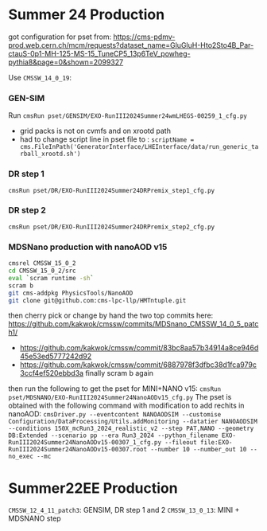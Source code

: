 # Summer 24 Production

got configuration for pset from: https://cms-pdmv-prod.web.cern.ch/mcm/requests?dataset_name=GluGluH-Hto2Sto4B_Par-ctauS-0p1-MH-125-MS-15_TuneCP5_13p6TeV_powheg-pythia8&page=0&shown=2099327



Use `CMSSW_14_0_19`:

### GEN-SIM 
Run `cmsRun pset/GENSIM/EXO-RunIII2024Summer24wmLHEGS-00259_1_cfg.py`

* grid packs is not on cvmfs and on xrootd path
* had to change script line in pset file to : `scriptName = cms.FileInPath('GeneratorInterface/LHEInterface/data/run_generic_tarball_xrootd.sh')`

### DR step 1
`cmsRun pset/DR/EXO-RunIII2024Summer24DRPremix_step1_cfg.py`

### DR step 2
`cmsRun pset/DR/EXO-RunIII2024Summer24DRPremix_step2_cfg.py`
### MDSNano production with nanoAOD v15

```bash
cmsrel CMSSW_15_0_2
cd CMSSW_15_0_2/src
eval `scram runtime -sh`
scram b
git cms-addpkg PhysicsTools/NanoAOD
git clone git@github.com:cms-lpc-llp/HMTntuple.git
```

then cherry pick or change by hand the two top commits here: https://github.com/kakwok/cmssw/commits/MDSnano_CMSSW_14_0_5_patch1/
* https://github.com/kakwok/cmssw/commit/83bc8aa57b34914a8ce946d45e53ed5777242d92
* https://github.com/kakwok/cmssw/commit/6887978f3dfbc38d1fca979c3ccf4ef520ebbd3a
finally scram b again

then run the following to get the pset for MINI+NANO v15:
`cmsRun pset/MDSNANO/EXO-RunIII2024Summer24NanoAODv15_cfg.py`
The pset is obtained with the following command with modification to add rechits in nanoAOD:
`cmsDriver.py --eventcontent NANOAODSIM --customise Configuration/DataProcessing/Utils.addMonitoring --datatier NANOAODSIM --conditions 150X_mcRun3_2024_realistic_v2 --step PAT,NANO --geometry DB:Extended --scenario pp --era Run3_2024 --python_filename EXO-RunIII2024Summer24NanoAODv15-00307_1_cfg.py --fileout file:EXO-RunIII2024Summer24NanoAODv15-00307.root --number 10 --number_out 10 --no_exec --mc`




# Summer22EE Production

`CMSSW_12_4_11_patch3`: GENSIM, DR step 1 and 2
`CMSSW_13_0_13`: MINI + MDSNANO step
